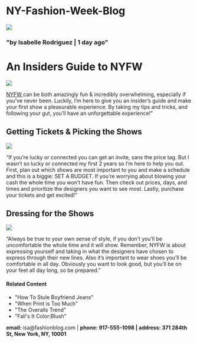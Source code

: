 # NY-Fashion-Week-Blog
<!DOCTYPE html>
<html>
  <head> 
    <title>"Everyday with Isa"</title> 
  </head>
  <body>
<a href="#contact"target="_blank"><img src=https://content.codecademy.com/courses/learn-html/elements-and-structure/profile.jpg /></a>
  <h3>"by Isabelle Rodriguez | 1 day ago"</h3>
 
  </body>
  <h1>An Insiders Guide to NYFW</h1>
    <img src=https://content.codecademy.com/courses/learn-html/elements-and-structure/image-one.jpeg /> 
  <p>
    <a href="https://en.wikipedia.org/wiki/New_York_Fashion_Week."target=_blank">NYFW <a/>can be both amazingly fun & incredibly overwhelming, especially if you’ve never been. Luckily, I’m here to give you an insider’s guide and make your first show a pleasurable experience. By taking my tips and tricks, and following your gut, you’ll have an unforgettable experience!"</p>
  <h2>Getting Tickets & Picking the Shows</h2>
    <img src=https://content.codecademy.com/courses/learn-html/elements-and-structure/image-two.jpeg />
    <p>“If you’re lucky or connected you can get an invite, sans the price tag. But I wasn’t so lucky or connected my first 2 years so I’m here to help you out. First, plan out which shows are most important to you and make a schedule and this is a biggie: SET A BUDGET. If you’re worrying about blowing your cash the whole time you won’t have fun. Then check out prices, days, and times and prioritize the designers you want to see most. Lastly, purchase your tickets and get excited!”</p>
    <h2>Dressing for the Shows</h2>
    <img src=https://content.codecademy.com/courses/learn-html/elements-and-structure/image-three.jpeg />
    <p>“Always be true to your own sense of style, if you don’t you’ll be uncomfortable the whole time and it will show. Remember, NYFW is about expressing yourself and taking in what the designers have chosen to express through their new lines. Also it’s important to wear shoes you’ll be comfortable in all day. Obviously you want to look good, but you’ll be on your feet all day long, so be prepared.”</p>
<h4>Related Content</h4>
  <ul> 
    <li>"How To Stule Boyfriend Jeans"</li>
    <li>"When Print is Too Much"</li>
    <li>"The Overalls Trend"</li>
    <li>"Fall's It Color:Blush"</li>
 </ul>
</h4>
<div id="Contact">
  <p><strong>email:</strong> isa@fashionblog.com | <strong>phone:<strong> 917-555-1098 | <strong>address:</strong> 371 284th St, New York, NY, 10001    
</html>
